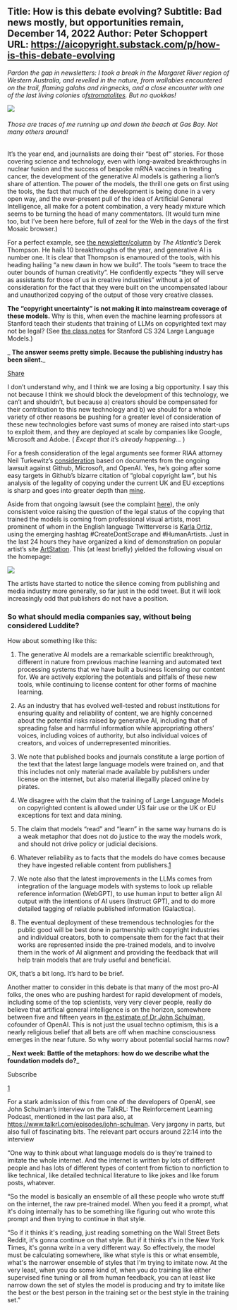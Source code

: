 Title: How is this debate evolving?
Subtitle: Bad news mostly, but opportunities remain, December 14, 2022
Author: Peter Schoppert
URL: https://aicopyright.substack.com/p/how-is-this-debate-evolving
---
_Pardon the gap in newsletters: I took a break in the Margaret River region of Western Australia, and revelled in the nature, from wallabies encountered on the trail, flaming galahs and ringnecks, and a close encounter with one of the last living colonies of[stromatolites](https://en.wikipedia.org/wiki/Stromatolite). But no quokkas!_

[![](https://substackcdn.com/image/fetch/w_1456,c_limit,f_auto,q_auto:good,fl_progressive:steep/https%3A%2F%2Fbucketeer-e05bbc84-baa3-437e-9518-adb32be77984.s3.amazonaws.com%2Fpublic%2Fimages%2Fce994de9-a483-4139-9ebb-9ed673d6aba1_1790x1157.jpeg)](https://substackcdn.com/image/fetch/f_auto,q_auto:good,fl_progressive:steep/https%3A%2F%2Fbucketeer-e05bbc84-baa3-437e-9518-adb32be77984.s3.amazonaws.com%2Fpublic%2Fimages%2Fce994de9-a483-4139-9ebb-9ed673d6aba1_1790x1157.jpeg)

######  _Those are traces of me running up and down the beach at Gas Bay. Not many others around!_

It’s the year end, and journalists are doing their “best of” stories. For those covering science and technology, even with long-awaited breakthroughs in nuclear fusion and the success of bespoke mRNA vaccines in treating cancer, the development of the generative AI models is gathering a lion’s share of attention. The power of the models, the thrill one gets on first using the tools, the fact that much of the development is being done in a very open way, and the ever-present pull of the idea of Artificial General Intelligence, all make for a potent combination, a very heady mixture which seems to be turning the head of many commentators. (It would turn mine too, but I’ve been here before, full of zeal for the Web in the days of the first Mosaic browser.)

For a perfect example, see [the newsletter/column](https://www.theatlantic.com/newsletters/work-in-progress/) by _The Atlantic’s_ Derek Thompson. He hails 10 breakthroughs of the year, and generative AI is number one. It is clear that Thompson is enamoured of the tools, with his heading hailing “a new dawn in how we build”. The tools “seem to trace the outer bounds of human creativity”. He confidently expects “they will serve as assistants for those of us in creative industries” without a jot of consideration for the fact that they were built on the uncompensated labour and unauthorized copying of the output of those very creative classes. 

**The “copyright uncertainty” is not making it into mainstream coverage of these models.** Why is this, when even the machine learning professors at Stanford teach their students that training of LLMs on copyrighted text may not be legal? (See [the class notes](https://stanford-cs324.github.io/winter2022/lectures/legality/) for Stanford CS 324 Large Language Models.)

 _ **The answer seems pretty simple. Because the publishing industry has been silent.**_

[ Share](https://aicopyright.substack.com/p/how-is-this-debate-evolving?utm_source=substack&utm_medium=email&utm_content=share&action=share)

I don’t understand why, and I think we are losing a big opportunity. I say this not because I think we should block the development of this technology, we can’t and shouldn’t, but because a) creators should be compensated for their contribution to this new technology and b) we should for a whole variety of other reasons be pushing for a greater level of consideration of these new technologies before vast sums of money are raised into start-ups to exploit them, and they are deployed at scale by companies like Google, Microsoft and Adobe. ( _Except that it’s already happening…_ )

For a fresh consideration of the legal arguments see former RIAA attorney Neil Turkewitz’s [consideration](https://medium.com/@nturkewitz_56674/searching-for-global-copyright-laws-in-all-the-wrong-places-an-examination-of-the-legality-of-cec358492285) based on documents from the ongoing lawsuit against Github, Microsoft, and OpenAI. Yes, he’s going after some easy targets in Github’s bizarre citation of “global copyright law”, but his analysis of the legality of copying under the current UK and EU exceptions is sharp and goes into greater depth than [mine](https://aicopyright.substack.com/p/not-a-toy-problem-anymore).

Aside from that ongoing lawsuit (see the complaint [here](https://githubcopilotlitigation.com/pdf/06823/1-0-github_complaint.pdf)), the only consistent voice raising the question of the legal status of the copying that trained the models is coming from professional visual artists, most prominent of whom in the English language Twitterverse is [Karla Ortiz](https://twitter.com/kortizart), using the emerging hashtag #CreateDontScrape and #HumanArtists. Just in the last 24 hours they have organized a kind of demonstration on popular artist’s site [ArtStation](https://www.artstation.com). This (at least briefly) yielded the following visual on the homepage:

[![](https://substackcdn.com/image/fetch/w_1456,c_limit,f_auto,q_auto:good,fl_progressive:steep/https%3A%2F%2Fbucketeer-e05bbc84-baa3-437e-9518-adb32be77984.s3.amazonaws.com%2Fpublic%2Fimages%2F36e50d95-5255-430d-9578-79df10d1667a_1200x954.jpeg)](https://substackcdn.com/image/fetch/f_auto,q_auto:good,fl_progressive:steep/https%3A%2F%2Fbucketeer-e05bbc84-baa3-437e-9518-adb32be77984.s3.amazonaws.com%2Fpublic%2Fimages%2F36e50d95-5255-430d-9578-79df10d1667a_1200x954.jpeg)

The artists have started to notice the silence coming from publishing and media industry more generally, so far just in the odd tweet. But it will look increasingly odd that publishers do not have a position.

### So what should media companies say, without being considered Luddite? 

How about something like this:

  1. The generative AI models are a remarkable scientific breakthrough, different in nature from previous machine learning and automated text processing systems that we have built a business licensing our content for. We are actively exploring the potentials and pitfalls of these new tools, while continuing to license content for other forms of machine learning.

  2. As an industry that has evolved well-tested and robust institutions for ensuring quality and reliability of content, we are highly concerned about the potential risks raised by generative AI, including that of spreading false and harmful information while appropriating others’ voices, including voices of authority, but also individual voices of creators, and voices of underrepresented minorities.

  3. We note that published books and journals constitute a large portion of the text that the latest large language models were trained on, and that this includes not only material made available by publishers under license on the internet, but also material illegallly placed online by pirates. 

  4. We disagree with the claim that the training of Large Language Models on copyrighted content is allowed under US fair use or the UK or EU exceptions for text and data mining.

  5. The claim that models “read” and “learn” in the same way humans do is a weak metaphor that does not do justice to the way the models work, and should not drive policy or judicial decisions.

  6. Whatever reliability as to facts that the models do have comes because they have ingested reliable content from publishers.[1](https://aicopyright.substack.com/p/how-is-this-debate-evolving#footnote-1-90629224)

  7. We note also that the latest improvements in the LLMs comes from integration of the language models with systems to look up reliable reference information (WebGPT), to use human input to better align AI output with the intentions of AI users (Instruct GPT), and to do more detailed tagging of reliable published information (Galactica). 

  8. The eventual deployment of these tremendous technologies for the public good will be best done in partnership with copyright industries and individual creators, both to compensate them for the fact that their works are represented inside the pre-trained models, and to involve them in the work of AI alignment and providing the feedback that will help train models that are truly useful and beneficial. 




OK, that’s a bit long. It’s hard to be brief.

Another matter to consider in this debate is that many of the most pro-AI folks, the ones who are pushing hardest for rapid development of models, including some of the top scientists, very very clever people, really do believe that artifical general intelligence is on the horizon, somewhere between five and fifteen years in [the estimate of Dr John Schulman](https://www.talkrl.com/episodes/john-schulman), cofounder of OpenAI. This is not just the usual techno optimism, this is a nearly religious belief that all bets are off when machine consciousness emerges in the near future. So why worry about potential social harms now?

 _ **Next week: Battle of the metaphors: how do we describe what the foundation models do?**_

Subscribe

[1](https://aicopyright.substack.com/p/how-is-this-debate-evolving#footnote-anchor-1-90629224)

For a stark admission of this from one of the developers of OpenAI, see John Schulman’s interview on the TalkRL: The Reinforcement Learning Podcast, mentioned in the last para also, at https://www.talkrl.com/episodes/john-schulman. Very jargony in parts, but also full of fascinating bits. The relevant part occurs around 22:14 into the interview

“One way to think about what language models do is they're trained to imitate the whole internet. And the internet is written by lots of different people and has lots of different types of content from fiction to nonfiction to like technical, like detailed technical literature to like jokes and like forum posts, whatever. 

“So the model is basically an ensemble of all these people who wrote stuff on the internet, the raw pre-trained model. When you feed it a prompt, what it's doing internally has to be something like figuring out who wrote this prompt and then trying to continue in that style. 

“So if it thinks it's reading, just reading something on the Wall Street Bets Reddit, it's gonna continue on that style. But if it thinks it's in the New York Times, it's gonna write in a very different way. So effectively, the model must be calculating somewhere, like what style is this or what ensemble, what's the narrower ensemble of styles that I'm trying to imitate now. At the very least, when you do some kind of, when you do training like either supervised fine tuning or all from human feedback, you can at least like narrow down the set of styles the model is producing and try to imitate like the best or the best person in the training set or the best style in the training set.”  

